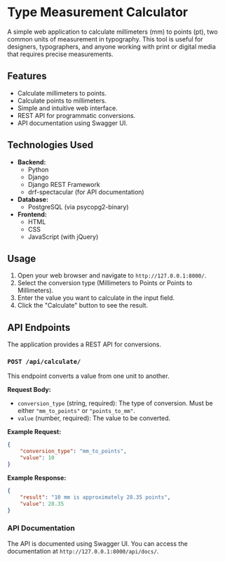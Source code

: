 # Type Measurement Calculator

A simple web application to calculate millimeters (mm) to points (pt), two common units of measurement in typography. This tool is useful for designers, typographers, and anyone working with print or digital media that requires precise measurements.

## Features

*   Calculate millimeters to points.
*   Calculate points to millimeters.
*   Simple and intuitive web interface.
*   REST API for programmatic conversions.
*   API documentation using Swagger UI.

## Technologies Used

*   **Backend:**
    *   Python
    *   Django
    *   Django REST Framework
    *   drf-spectacular (for API documentation)
*   **Database:**
    *   PostgreSQL (via psycopg2-binary)
*   **Frontend:**
    *   HTML
    *   CSS
    *   JavaScript (with jQuery)

## Usage

1.  Open your web browser and navigate to `http://127.0.0.1:8000/`.
2.  Select the conversion type (Millimeters to Points or Points to Millimeters).
3.  Enter the value you want to calculate in the input field.
4.  Click the "Calculate" button to see the result.

## API Endpoints

The application provides a REST API for conversions.

### `POST /api/calculate/`

This endpoint converts a value from one unit to another.

**Request Body:**

*   `conversion_type` (string, required): The type of conversion. Must be either `"mm_to_points"` or `"points_to_mm"`.
*   `value` (number, required): The value to be converted.

**Example Request:**

```json
{
    "conversion_type": "mm_to_points",
    "value": 10
}
```

**Example Response:**

```json
{
    "result": "10 mm is approximately 28.35 points",
    "value": 28.35
}
```

### API Documentation

The API is documented using Swagger UI. You can access the documentation at `http://127.0.0.1:8000/api/docs/`.
